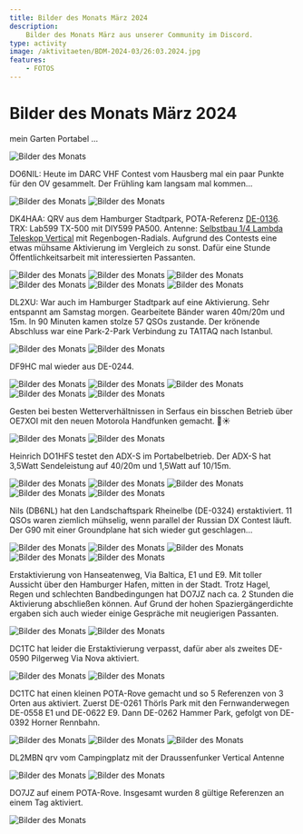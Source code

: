 ```yaml
---
title: Bilder des Monats März 2024
description:
    Bilder des Monats März aus unserer Community im Discord.
type: activity
image: /aktivitaeten/BDM-2024-03/26:03.2024.jpg
features:
    - FOTOS
---
```


# Bilder des Monats März 2024


mein Garten Portabel ...

![Bilder des Monats](/aktivitaeten/BDM-2024-03/00:03.2024.jpg)

DO6NIL: Heute im DARC VHF Contest vom Hausberg mal ein paar Punkte für den OV gesammelt. Der Frühling kam langsam mal kommen…

![Bilder des Monats](/aktivitaeten/BDM-2024-03/01:03.2024.jpg)
![Bilder des Monats](/aktivitaeten/BDM-2024-03/02:03.2024.jpg)

DK4HAA: QRV aus dem Hamburger Stadtpark, POTA-Referenz [DE-0136](https://pota.app/#/park/DE-0136). TRX: Lab599 TX-500 mit DIY599 PA500. Antenne: [Selbstbau 1/4 Lambda Teleskop Vertical](https://draussenfunker.de/diy/teleskop-viertelwellen-vertical.html) mit Regenbogen-Radials. Aufgrund des Contests eine etwas mühsame Aktivierung im Vergleich zu sonst. Dafür eine Stunde Öffentlichkeitsarbeit mit interessierten Passanten.

![Bilder des Monats](/aktivitaeten/BDM-2024-03/03:03.2024.jpg)
![Bilder des Monats](/aktivitaeten/BDM-2024-03/04:03.2024.jpg)
![Bilder des Monats](/aktivitaeten/BDM-2024-03/05:03.2024.jpg)
![Bilder des Monats](/aktivitaeten/BDM-2024-03/06:03.2024.jpg)
![Bilder des Monats](/aktivitaeten/BDM-2024-03/07:03.2024.jpg)
![Bilder des Monats](/aktivitaeten/BDM-2024-03/08:03.2024.jpg)

DL2XU: War auch im Hamburger Stadtpark auf eine Aktivierung. Sehr entspannt am Samstag morgen. Gearbeitete Bänder waren 40m/20m und 15m. In 90 Minuten kamen stolze 57 QSOs zustande. Der krönende Abschluss war eine Park-2-Park Verbindung zu TA1TAQ nach Istanbul.

![Bilder des Monats](/aktivitaeten/BDM-2024-03/09:03.2024.jpg)
![Bilder des Monats](/aktivitaeten/BDM-2024-03/10:03.2024.jpg)

DF9HC mal wieder aus DE-0244.

![Bilder des Monats](/aktivitaeten/BDM-2024-03/11:03.2024.jpg)
![Bilder des Monats](/aktivitaeten/BDM-2024-03/12:03.2024.jpg)
![Bilder des Monats](/aktivitaeten/BDM-2024-03/13:03.2024.jpg)
![Bilder des Monats](/aktivitaeten/BDM-2024-03/14:03.2024.jpg)
![Bilder des Monats](/aktivitaeten/BDM-2024-03/15:03.2024.jpg)

Gesten bei besten Wetterverhältnissen in Serfaus ein bisschen Betrieb über OE7XOI mit den neuen Motorola Handfunken gemacht. 🤩☀️

![Bilder des Monats](/aktivitaeten/BDM-2024-03/16:03.2024.jpg)
![Bilder des Monats](/aktivitaeten/BDM-2024-03/17:03.2024.jpg)

Heinrich DO1HFS testet den ADX-S im Portabelbetrieb. Der ADX-S hat 3,5Watt Sendeleistung auf 40/20m und 1,5Watt auf 10/15m.

![Bilder des Monats](/aktivitaeten/BDM-2024-03/18:03.2024.jpg)
![Bilder des Monats](/aktivitaeten/BDM-2024-03/19:03.2024.jpg)
![Bilder des Monats](/aktivitaeten/BDM-2024-03/20:03.2024.jpg)
![Bilder des Monats](/aktivitaeten/BDM-2024-03/21:03.2024.jpg)
![Bilder des Monats](/aktivitaeten/BDM-2024-03/22:03.2024.jpg)

Nils (DB6NL) hat den Landschaftspark Rheinelbe (DE-0324) erstaktiviert. 11 QSOs waren ziemlich mühselig, wenn parallel der Russian DX Contest läuft. Der G90 mit einer Groundplane hat sich wieder gut geschlagen…

![Bilder des Monats](/aktivitaeten/BDM-2024-03/23:03.2024.jpg)
![Bilder des Monats](/aktivitaeten/BDM-2024-03/24:03.2024.jpg)
![Bilder des Monats](/aktivitaeten/BDM-2024-03/25:03.2024.jpg)
![Bilder des Monats](/aktivitaeten/BDM-2024-03/26:03.2024.jpg)
![Bilder des Monats](/aktivitaeten/BDM-2024-03/27:03.2024.jpg)

Erstaktivierung von Hanseatenweg, Via Baltica, E1 und E9. Mit toller Aussicht über den Hamburger Hafen, mitten in der Stadt. Trotz Hagel, Regen und schlechten Bandbedingungen hat DO7JZ nach ca. 2 Stunden die Aktivierung abschließen können. Auf Grund der hohen Spaziergängerdichte ergaben sich auch wieder einige Gespräche mit neugierigen Passanten.

![Bilder des Monats](/aktivitaeten/BDM-2024-03/28:03.2024.jpg)
![Bilder des Monats](/aktivitaeten/BDM-2024-03/29:03.2024.jpg)

DC1TC hat leider die Erstaktivierung verpasst, dafür aber als zweites DE-0590 Pilgerweg Via Nova aktiviert.

![Bilder des Monats](/aktivitaeten/BDM-2024-03/30:03.2024.jpg)
![Bilder des Monats](/aktivitaeten/BDM-2024-03/31:03.2024.jpg)

DC1TC hat einen kleinen POTA-Rove gemacht und so 5 Referenzen von 3 Orten aus aktiviert.
Zuerst DE-0261 Thörls Park mit den Fernwanderwegen DE-0558 E1 und DE-0622 E9.
Dann DE-0262 Hammer Park, gefolgt von DE-0392 Horner Rennbahn.

![Bilder des Monats](/aktivitaeten/BDM-2024-03/32:03.2024.jpg)
![Bilder des Monats](/aktivitaeten/BDM-2024-03/33:03.2024.jpg)
![Bilder des Monats](/aktivitaeten/BDM-2024-03/34:03.2024.jpg)

DL2MBN qrv vom Campingplatz mit der Draussenfunker Vertical Antenne

![Bilder des Monats](/aktivitaeten/BDM-2024-03/35:03.2024.jpg)
![Bilder des Monats](/aktivitaeten/BDM-2024-03/36:03.2024.jpg)

DO7JZ auf einem POTA-Rove. Insgesamt wurden 8 gültige Referenzen an einem Tag aktiviert.

![Bilder des Monats](/aktivitaeten/BDM-2024-03/37:03.2024.jpg)
